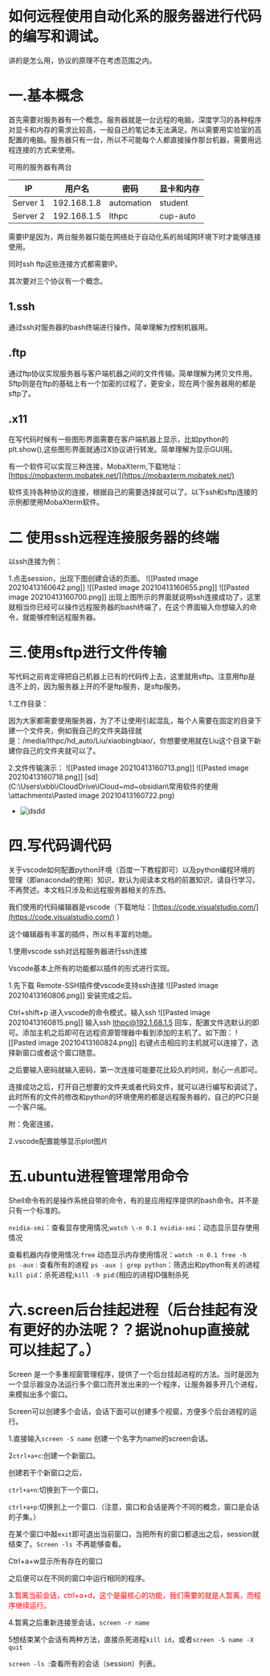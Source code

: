 

# 如何远程使用自动化系的服务器进行代码的编写和调试。

讲的是怎么用，协议的原理不在考虑范围之内。
# 一.基本概念

首先需要对服务器有一个概念。服务器就是一台远程的电脑，深度学习的各种程序对显卡和内存的需求比较高，一般自己的笔记本无法满足。所以需要用实验室的高配置的电脑。服务器只有一台，所以不可能每个人都直接操作那台机器，需要用远程连接的方式来使用。

可用的服务器有两台

IP|用户名|密码|显卡和内存
---|---|---|---|
Server 1|192.168.1.8|automation|student|1080ti\*4 32G内存|
Server 2|192.168.1.5|lthpc|cup-auto|2080ti\*4 96G内存|

需要IP是因为，两台服务器只能在网络处于自动化系的局域网环境下时才能够连接使用。

同时ssh ftp这些连接方式都需要IP。

其次要对三个协议有一个概念。
## 1.ssh

通过ssh对服务器的bash终端进行操作。简单理解为控制机器用。
## .ftp

 通过ftp协议实现服务器与客户端机器之间的文件传输。简单理解为拷贝文件用。Sftp则是在ftp的基础上有一个加密的过程了，更安全，现在两个服务器用的都是sftp了。
## .x11

 在写代码时候有一些图形界面需要在客户端机器上显示，比如python的plt.show(),这些图形界面就通过X协议进行转发。简单理解为显示GUI用。

有一个软件可以实现三种连接，MobaXterm,下载地址：[https://mobaxterm.mobatek.net/](https://mobaxterm.mobatek.net/) 

软件支持各种协议的连接，根据自己的需要选择就可以了。以下ssh和sftp连接的示例都使用MobaXterm软件。
# 二 使用ssh远程连接服务器的终端

以ssh连接为例： 

1.点击session，出现下图创建会话的页面。
![[Pasted image 20210413160642.png]]
![[Pasted image 20210413160655.png]]
![[Pasted image 20210413160700.png]]
出现上图所示的界面就说明ssh连接成功了，这里就相当你已经可以操作远程服务器的bash终端了，在这个界面输入你想输入的命令，就能够控制远程服务器。
# 三.使用sftp进行文件传输

写代码之前肯定得把自己机器上已有的代码传上去，这里就用sftp。注意用ftp是连不上的，因为服务器上开的不是ftp服务，是sftp服务。

1.工作目录：

因为大家都需要使用服务器，为了不让使用引起混乱，每个人需要在固定的目录下建一个文件夹，例如我自己的文件夹路径就是：/media/lthpc/hd\_auto/Liu/xiaobingbiao/，你想要使用就在Liu这个目录下新建你自己的文件夹就可以了。

2.文件传输演示：
![[Pasted image 20210413160713.png]]
![[Pasted image 20210413160718.png]]
[sd](C:\Users\xbb\iCloudDrive\iCloud~md~obsidian\常用软件的使用\attachments\Pasted image 20210413160722.png)
- ![dsdd](C:\Users\xbb\Desktop\images.png)
# 四.写代码调代码

关于vscode如何配置python环境（百度一下教程即可）以及python编程环境的管理（即anaconda的使用）知识，默认为阅读本文档的前置知识，请自行学习，不再赘述。本文档只涉及和远程服务器相关的东西。

我们使用的代码编辑器是vscode（下载地址：[https://code.visualstudio.com/](https://code.visualstudio.com/) ）

这个编辑器有丰富的插件，所以有丰富的功能。

1.使用vscode ssh对远程服务器进行ssh连接

Vscode基本上所有的功能都以插件的形式进行实现。

1.先下载 Remote-SSH插件使vscode支持ssh连接 
![[Pasted image 20210413160806.png]]
安装完成之后。

Ctrl+shift+p 进入vscode的命令模式，输入ssh
![[Pasted image 20210413160815.png]]
输入ssh [lthpc@192.1.68.1.5](mailto:lthpc@192.1.68.1.5) 回车，配置文件选默认的即可。添加主机之后即可在远程资源管理器中看到添加的主机了。如下图：
![[Pasted image 20210413160824.png]]
右键点击相应的主机就可以连接了，选择新窗口或者这个窗口随意。

之后要输入密码就输入密码，第一次连接可能要花比较久的时间，耐心一点即可。

连接成功之后，打开自己想要的文件夹或者代码文件，就可以进行编写和调试了。此时所有的文件的修改和python的环境使用的都是远程服务器的，自己的PC只是一个客户端。

附：免密连接。

2.vscode配置能够显示plot图片
# 五.ubuntu进程管理常用命令

Shell命令有的是操作系统自带的命令，有的是应用程序提供的bash命令。并不是只有一个标准的。

`nvidia-smi`：查看显存使用情况;`watch \-n 0.1 nvidia-smi`：动态显示显存使用情况
<br>

查看机器内存使用情况:`free` 动态显示内存使用情况：`watch -n 0.1 free -h `
<br>
`ps -aux` : 查看所有的进程 `ps -aux | grep python`：筛选出和python有关的进程
<br>
`kill pid`：杀死进程;`kill -9 pid`:(相应的进程ID强制杀死
<br>
# 六.screen后台挂起进程（后台挂起有没有更好的办法呢？？据说nohup直接就可以挂起了。）

Screen 是一个多重视窗管理程序，提供了一个后台挂起进程的方法。当时是因为一个显示器没办法运行多个窗口而开发出来的一个程序，让服务器多开几个进程，来模拟出多个窗口。

Screen可以创建多个会话，会话下面可以创建多个视窗，方便多个后台进程的运行。

1.直接输入`screen -S name` 创建一个名字为name的screen会话。

2`ctrl+a+c`:创建一个新窗口。

创建若干个新窗口之后，

`ctrl+a+n`:切换到下一个窗口，

`ctrl+a+p`:切换到上一个窗口.（注意，窗口和会话是两个不同的概念，窗口是会话的子集。）

在某个窗口中敲`exit`即可退出当前窗口，当把所有的窗口都退出之后，session就结束了。`Screen -ls `不再能够查看。 

Ctrl+a+w显示所有存在的窗口

之后便可以在不同的窗口中运行相同的程序。

3.<font color = 'red'>暂离当前会话，ctrl+a+d，这个是最核心的功能，我们需要的就是人暂离，而程序继续运行。 </font>

4.暂离之后重新连接至会话，`screen -r name`

5想结束某个会话有两种方法，直接杀死进程`kill id`，或者`screen -S name -X quit`

`screen -ls `:查看所有的会话（session）列表。
